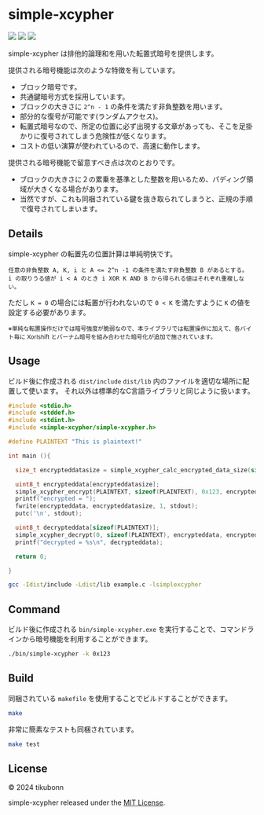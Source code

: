 
# simple-xcypher

![](https://img.shields.io/badge/-C++-blue?logo=cplusplus)
![](https://img.shields.io/badge/license-MIT-blue)
![](https://img.shields.io/badge/version-1.0.0-orange)

simple-xcypher は排他的論理和を用いた転置式暗号を提供します。

提供される暗号機能は次のような特徴を有しています。

* ブロック暗号です。
* 共通鍵暗号方式を採用しています。
* ブロックの大きさに `2^n - 1` の条件を満たす非負整数を用います。 
* 部分的な復号が可能です(ランダムアクセス)。
* 転置式暗号なので、所定の位置に必ず出現する文章があっても、そこを足掛かりに復号されてしまう危険性が低くなります。
* コストの低い演算が使われているので、高速に動作します。

提供される暗号機能で留意すべき点は次のとおりです。

* ブロックの大きさに２の累乗を基準とした整数を用いるため、パディング領域が大きくなる場合があります。
* 当然ですが、これも同梱されている鍵を抜き取られてしまうと、正規の手順で復号されてしまいます。

## Details 

simple-xcypher の転置先の位置計算は単純明快です。

```
任意の非負整数 A, K, i と A <= 2^n -1 の条件を満たす非負整数 B があるとする。
i の取りうる値が i < A のとき i XOR K AND B から得られる値はそれぞれ重複しない。
```

ただし `K = 0` の場合には転置が行われないので `0 < K` を満たすように `K` の値を設定する必要があります。

<small>※単純な転置操作だけでは暗号強度が脆弱なので、本ライブラリでは転置操作に加えて、各バイト毎に Xorlshift とバーナム暗号を組み合わせた暗号化が追加で施されています。</small>

## Usage

ビルド後に作成される `dist/include` `dist/lib` 内のファイルを適切な場所に配置して使います。 それ以外は標準的なC言語ライブラリと同じように扱います。

```c
#include <stdio.h>
#include <stddef.h>
#include <stdint.h>
#include <simple-xcypher/simple-xcypher.h>

#define PLAINTEXT "This is plaintext!"

int main (){

  size_t encrypteddatasize = simple_xcypher_calc_encrypted_data_size(sizeof(PLAINTEXT));

  uint8_t encrypteddata[encrypteddatasize];
  simple_xcypher_encrypt(PLAINTEXT, sizeof(PLAINTEXT), 0x123, encrypteddata, encrypteddatasize);
  printf("encrypted = ");
  fwrite(encrypteddata, encrypteddatasize, 1, stdout);
  putc('\n', stdout);

  uint8_t decrypteddata[sizeof(PLAINTEXT)];
  simple_xcypher_decrypt(0, sizeof(PLAINTEXT), encrypteddata, encrypteddatasize, 0x123, decrypteddata);
  printf("decrypted = %s\n", decrypteddata);

  return 0;

}
```

```bash
gcc -Idist/include -Ldist/lib example.c -lsimplexcypher
```

## Command 

ビルド後に作成される `bin/simple-xcypher.exe` を実行することで、コマンドラインから暗号機能を利用することができます。

```bash
./bin/simple-xcypher -k 0x123
```

## Build 

同梱されている `makefile` を使用することでビルドすることができます。

```bash
make
```

非常に簡素なテストも同梱されています。

```bash
make test
```

## License 

&copy; 2024 tikubonn

simple-xcypher released under the [MIT License](./LICENSE).
